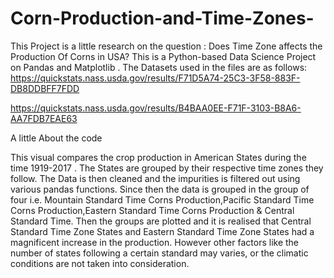 # Corn-Production-and-Time-Zones-
This Project is a little research on the question : Does Time Zone affects the Production Of Corns in USA?
This is a Python-based Data Science Project on Pandas and Matplotlib . The Datasets used in the files are as follows:
https://quickstats.nass.usda.gov/results/F71D5A74-25C3-3F58-883F-DB8DDBFF7FDD

https://quickstats.nass.usda.gov/results/B4BAA0EE-F71F-3103-B8A6-AA7FDB7EAE63

A little About the code

This visual compares the crop production in American States during the time 1919-2017 . The States are grouped by their respective time zones they follow. The Data is then cleaned and the impurities is filtered out using various pandas functions. Since then the data is grouped in the group of four i.e. Mountain Standard Time Corns Production,Pacific Standard Time Corns Production,Eastern Standard Time Corns Production & Central Standard Time. Then the groups are plotted and it is realised that Central Standard Time Zone States and Eastern Standard Time Zone States had a magnificent increase in the production. However other factors like the number of states following a certain standard may varies, or the climatic conditions are not taken into consideration. 
